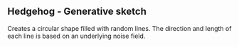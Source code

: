 ## Hedgehog - Generative sketch

Creates a circular shape filled with random lines. The direction and length of each line is based on an underlying noise field.
